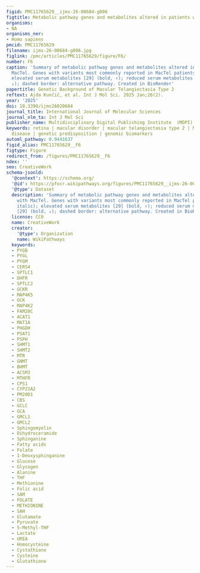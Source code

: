 ```yaml
---
figid: PMC11765629__ijms-26-00684-g006
figtitle: Metabolic pathway genes and metabolites altered in patients with MacTel
organisms:
- NA
organisms_ner:
- Homo sapiens
pmcid: PMC11765629
filename: ijms-26-00684-g006.jpg
figlink: /pmc/articles/PMC11765629/figure/F6/
number: F6
caption: 'Summary of metabolic pathway genes and metabolites altered in patients with
  MacTel. Genes with variants most commonly reported in MacTel patients (bold, italic);
  elevated serum metabolites [29] (bold, ↑); reduced serum metabolites [29] (bold,
  ↓); dashed border: alternative pathway. Created in BioRender'
papertitle: Genetic Background of Macular Telangiectasia Type 2
reftext: Ajda Kunčič, et al. Int J Mol Sci. 2025 Jan;26(2).
year: '2025'
doi: 10.3390/ijms26020684
journal_title: International Journal of Molecular Sciences
journal_nlm_ta: Int J Mol Sci
publisher_name: Multidisciplinary Digital Publishing Institute  (MDPI)
keywords: retina | macular disorder | macular telangiectasia type 2 | MacTel | complex
  disease | genetic predisposition | genomic biomarkers
automl_pathway: 0.9441637
figid_alias: PMC11765629__F6
figtype: Figure
redirect_from: /figures/PMC11765629__F6
ndex: ''
seo: CreativeWork
schema-jsonld:
  '@context': https://schema.org/
  '@id': https://pfocr.wikipathways.org/figures/PMC11765629__ijms-26-00684-g006.html
  '@type': Dataset
  description: 'Summary of metabolic pathway genes and metabolites altered in patients
    with MacTel. Genes with variants most commonly reported in MacTel patients (bold,
    italic); elevated serum metabolites [29] (bold, ↑); reduced serum metabolites
    [29] (bold, ↓); dashed border: alternative pathway. Created in BioRender'
  license: CC0
  name: CreativeWork
  creator:
    '@type': Organization
    name: WikiPathways
  keywords:
  - PYGB
  - PYGL
  - PYGM
  - CERS4
  - SPTLC1
  - DHFR
  - SPTLC2
  - GCKR
  - MAP4K5
  - GCK
  - MAP4K2
  - FAM20C
  - ACAT1
  - MAT1A
  - PHGDH
  - PSAT1
  - PSPH
  - SHMT1
  - SHMT2
  - MTR
  - GNMT
  - BHMT
  - ACSM3
  - MTHFR
  - CPS1
  - CYP21A2
  - PM20D1
  - CBS
  - GCLC
  - GCA
  - GMCL1
  - GMCL2
  - Sphingomyelin
  - Dihydroceramide
  - Sphinganine
  - Fatty acids
  - Folate
  - 1-Deoxysphinganine
  - Glucose
  - Glycogen
  - Alanine
  - THF
  - Methionine
  - Folic acid
  - SAM
  - FOLATE
  - METHIONINE
  - SAH
  - Glutamate
  - Pyruvate
  - 5-Methyl-THF
  - Lactate
  - UREA
  - Homocysteine
  - Cystathione
  - Cysteine
  - Glutathione
---
```

